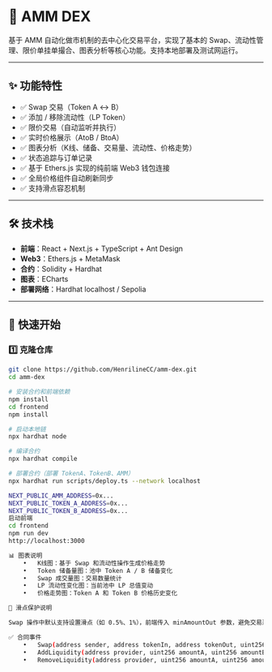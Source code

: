# 🧮 AMM DEX

基于 AMM 自动化做市机制的去中心化交易平台，实现了基本的 Swap、流动性管理、限价单挂单撮合、图表分析等核心功能。支持本地部署及测试网运行。

---

## ✨ 功能特性

- ✅ Swap 交易（Token A ↔ B）
- ✅ 添加 / 移除流动性（LP Token）
- ✅ 限价交易（自动监听并执行）
- ✅ 实时价格展示（AtoB / BtoA）
- ✅ 图表分析（K线、储备、交易量、流动性、价格走势）
- ✅ 状态追踪与订单记录
- ✅ 基于 Ethers.js 实现的纯前端 Web3 钱包连接
- ✅ 全局价格组件自动刷新同步
- ✅ 支持滑点容忍机制

---

## 🛠 技术栈

- **前端**：React + Next.js + TypeScript + Ant Design
- **Web3**：Ethers.js + MetaMask
- **合约**：Solidity + Hardhat
- **图表**：ECharts
- **部署网络**：Hardhat localhost / Sepolia

---

## 🚀 快速开始

### 1️⃣ 克隆仓库

```bash
git clone https://github.com/HenrilineCC/amm-dex.git
cd amm-dex

# 安装合约和前端依赖
npm install
cd frontend
npm install

# 启动本地链
npx hardhat node

# 编译合约
npx hardhat compile

# 部署合约（部署 TokenA、TokenB、AMM）
npx hardhat run scripts/deploy.ts --network localhost

NEXT_PUBLIC_AMM_ADDRESS=0x...
NEXT_PUBLIC_TOKEN_A_ADDRESS=0x...
NEXT_PUBLIC_TOKEN_B_ADDRESS=0x...
启动前端
cd frontend
npm run dev
http://localhost:3000

📊 图表说明
	•	K线图：基于 Swap 和流动性操作生成价格走势
	•	Token 储备量图：池中 Token A / B 储备变化
	•	Swap 成交量图：交易数量统计
	•	LP 流动性变化图：当前池中 LP 总值变动
	•	价格走势图：Token A 和 Token B 价格历史变化

🔐 滑点保护说明

Swap 操作中默认支持设置滑点（如 0.5%、1%），前端传入 minAmountOut 参数，避免交易恶意滑价。

✅ 合同事件
	•	Swap(address sender, address tokenIn, address tokenOut, uint256 amountIn, uint256 amountOut)
	•	AddLiquidity(address provider, uint256 amountA, uint256 amountB, uint256 liquidity)
	•	RemoveLiquidity(address provider, uint256 amountA, uint256 amountB, uint256 liquidity)

    